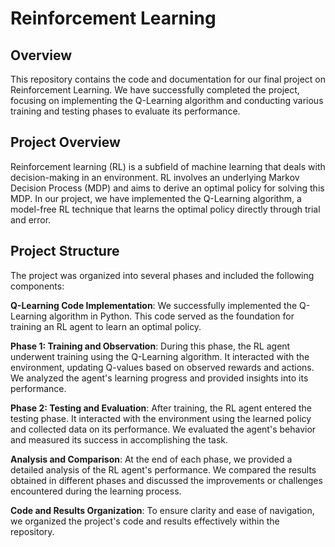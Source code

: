 # Reinforcement Learning 

## Overview

This repository contains the code and documentation for our final project on Reinforcement Learning. We have successfully completed the project, focusing on implementing the Q-Learning algorithm and conducting various training and testing phases to evaluate its performance.

## Project Overview

Reinforcement learning (RL) is a subfield of machine learning that deals with decision-making in an environment. RL involves an underlying Markov Decision Process (MDP) and aims to derive an optimal policy for solving this MDP. In our project, we have implemented the Q-Learning algorithm, a model-free RL technique that learns the optimal policy directly through trial and error.

## Project Structure

The project was organized into several phases and included the following components:

**Q-Learning Code Implementation**: We successfully implemented the Q-Learning algorithm in Python. This code served as the foundation for training an RL agent to learn an optimal policy.

**Phase 1: Training and Observation**: During this phase, the RL agent underwent training using the Q-Learning algorithm. It interacted with the environment, updating Q-values based on observed rewards and actions. We analyzed the agent's learning progress and provided insights into its performance.

**Phase 2: Testing and Evaluation**: After training, the RL agent entered the testing phase. It interacted with the environment using the learned policy and collected data on its performance. We evaluated the agent's behavior and measured its success in accomplishing the task.

**Analysis and Comparison**: At the end of each phase, we provided a detailed analysis of the RL agent's performance. We compared the results obtained in different phases and discussed the improvements or challenges encountered during the learning process.

**Code and Results Organization**: To ensure clarity and ease of navigation, we organized the project's code and results effectively within the repository.

